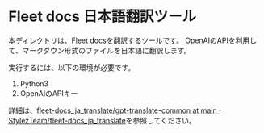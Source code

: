 # Fleet docs 日本語翻訳ツール

本ディレクトリは、[Fleet docs](https://github.com/rancher/fleet-docs)を翻訳するツールです。
OpenAIのAPIを利用して、マークダウン形式のファイルを日本語に翻訳します。

実行するには、以下の環境が必要です。

1. Python3
2. OpenAIのAPIキー

詳細は、[fleet\-docs\_ja\_translate/gpt\-translate\-common at main · StylezTeam/fleet\-docs\_ja\_translate](https://github.com/StylezTeam/fleet-docs_ja_translate/tree/main/gpt-translate-common)を参照してください。


